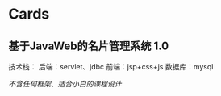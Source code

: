 # Cards
## 基于JavaWeb的名片管理系统 1.0
技术栈：
  后端：servlet、jdbc
  前端：jsp+css+js
  数据库：mysql
  
*不含任何框架、适合小白的课程设计*
